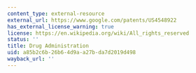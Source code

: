 ```yaml
---
content_type: external-resource
external_url: https://www.google.com/patents/US4548922
has_external_license_warning: true
license: https://en.wikipedia.org/wiki/All_rights_reserved
status: ''
title: Drug Administration
uid: a85b2c6b-26b6-4d9a-a27b-da7d2019d498
wayback_url: ''
---
```

